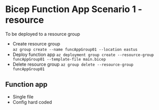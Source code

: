 # Bicep Function App Scenario 1 - resource
To be deployed to a resource group  
- Create resource group  
`az group create --name funcAppGroup01 --location eastus`    
- Deploy function app
`az deployment group create --resource-group funcAppGroup01 --template-file main.bicep`
- Delete resource group
`az group delete --resource-group funcAppGroup01`

## Function app  
- Single file
- Config hard coded